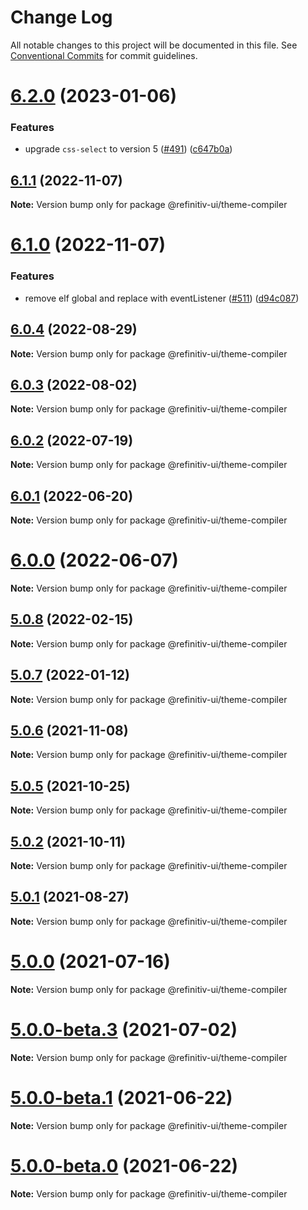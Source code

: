 # Change Log

All notable changes to this project will be documented in this file.
See [Conventional Commits](https://conventionalcommits.org) for commit guidelines.

# [6.2.0](https://github.com/Refinitiv/refinitiv-ui/compare/@refinitiv-ui/theme-compiler@6.1.1...@refinitiv-ui/theme-compiler@6.2.0) (2023-01-06)


### Features

* upgrade `css-select` to version 5 ([#491](https://github.com/Refinitiv/refinitiv-ui/issues/491)) ([c647b0a](https://github.com/Refinitiv/refinitiv-ui/commit/c647b0ae02a57cca7ebd27b8ad8e57b4afd86ab0))





## [6.1.1](https://github.com/Refinitiv/refinitiv-ui/compare/@refinitiv-ui/theme-compiler@6.1.0...@refinitiv-ui/theme-compiler@6.1.1) (2022-11-07)

**Note:** Version bump only for package @refinitiv-ui/theme-compiler





# [6.1.0](https://github.com/Refinitiv/refinitiv-ui/compare/@refinitiv-ui/theme-compiler@6.0.4...@refinitiv-ui/theme-compiler@6.1.0) (2022-11-07)


### Features

* remove elf global and replace with eventListener ([#511](https://github.com/Refinitiv/refinitiv-ui/issues/511)) ([d94c087](https://github.com/Refinitiv/refinitiv-ui/commit/d94c0875ea048c86f94ce35c6b2929f796252fff))





## [6.0.4](https://github.com/Refinitiv/refinitiv-ui/compare/@refinitiv-ui/theme-compiler@6.0.3...@refinitiv-ui/theme-compiler@6.0.4) (2022-08-29)

**Note:** Version bump only for package @refinitiv-ui/theme-compiler





## [6.0.3](https://github.com/Refinitiv/refinitiv-ui/compare/@refinitiv-ui/theme-compiler@6.0.2...@refinitiv-ui/theme-compiler@6.0.3) (2022-08-02)

**Note:** Version bump only for package @refinitiv-ui/theme-compiler





## [6.0.2](https://github.com/Refinitiv/refinitiv-ui/compare/@refinitiv-ui/theme-compiler@6.0.1...@refinitiv-ui/theme-compiler@6.0.2) (2022-07-19)

**Note:** Version bump only for package @refinitiv-ui/theme-compiler





## [6.0.1](https://github.com/Refinitiv/refinitiv-ui/compare/@refinitiv-ui/theme-compiler@6.0.0...@refinitiv-ui/theme-compiler@6.0.1) (2022-06-20)

**Note:** Version bump only for package @refinitiv-ui/theme-compiler





# [6.0.0](https://github.com/Refinitiv/refinitiv-ui/compare/@refinitiv-ui/theme-compiler@6.0.0-next.0...@refinitiv-ui/theme-compiler@6.0.0) (2022-06-07)

**Note:** Version bump only for package @refinitiv-ui/theme-compiler





## [5.0.8](https://github.com/Refinitiv/refinitiv-ui/compare/@refinitiv-ui/theme-compiler@5.0.7...@refinitiv-ui/theme-compiler@5.0.8) (2022-02-15)

**Note:** Version bump only for package @refinitiv-ui/theme-compiler





## [5.0.7](https://github.com/Refinitiv/refinitiv-ui/compare/@refinitiv-ui/theme-compiler@5.0.6...@refinitiv-ui/theme-compiler@5.0.7) (2022-01-12)

**Note:** Version bump only for package @refinitiv-ui/theme-compiler





## [5.0.6](https://github.com/Refinitiv/refinitiv-ui/compare/@refinitiv-ui/theme-compiler@5.0.5...@refinitiv-ui/theme-compiler@5.0.6) (2021-11-08)

**Note:** Version bump only for package @refinitiv-ui/theme-compiler





## [5.0.5](https://github.com/Refinitiv/refinitiv-ui/compare/@refinitiv-ui/theme-compiler@5.0.2...@refinitiv-ui/theme-compiler@5.0.5) (2021-10-25)

**Note:** Version bump only for package @refinitiv-ui/theme-compiler





## [5.0.2](https://github.com/Refinitiv/refinitiv-ui/compare/@refinitiv-ui/theme-compiler@5.0.1...@refinitiv-ui/theme-compiler@5.0.2) (2021-10-11)

**Note:** Version bump only for package @refinitiv-ui/theme-compiler





## [5.0.1](https://git.sami.int.thomsonreuters.com/elf/refinitiv-ui/compare/@refinitiv-ui/theme-compiler@5.0.0...@refinitiv-ui/theme-compiler@5.0.1) (2021-08-27)

**Note:** Version bump only for package @refinitiv-ui/theme-compiler





# [5.0.0](https://git.sami.int.thomsonreuters.com/elf/refinitiv-ui/compare/@refinitiv-ui/theme-compiler@5.0.0-beta.3...@refinitiv-ui/theme-compiler@5.0.0) (2021-07-16)

**Note:** Version bump only for package @refinitiv-ui/theme-compiler





# [5.0.0-beta.3](https://git.sami.int.thomsonreuters.com/elf/refinitiv-ui/compare/@refinitiv-ui/theme-compiler@5.0.0-beta.1...@refinitiv-ui/theme-compiler@5.0.0-beta.3) (2021-07-02)

**Note:** Version bump only for package @refinitiv-ui/theme-compiler

# [5.0.0-beta.1](https://git.sami.int.thomsonreuters.com/elf/refinitiv-ui/compare/@refinitiv-ui/theme-compiler@5.0.0-beta.0...@refinitiv-ui/theme-compiler@5.0.0-beta.1) (2021-06-22)

**Note:** Version bump only for package @refinitiv-ui/theme-compiler

# [5.0.0-beta.0](https://git.sami.int.thomsonreuters.com/elf/refinitiv-ui/compare/@refinitiv-ui/theme-compiler@5.0.0-alpha.5...@refinitiv-ui/theme-compiler@5.0.0-beta.0) (2021-06-22)

**Note:** Version bump only for package @refinitiv-ui/theme-compiler
